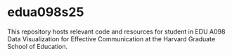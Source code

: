 # edua098s25
This repository hosts relevant code and resources for student in EDU A098 Data Visualization for Effective Communication at the Harvard Graduate School of Education.
